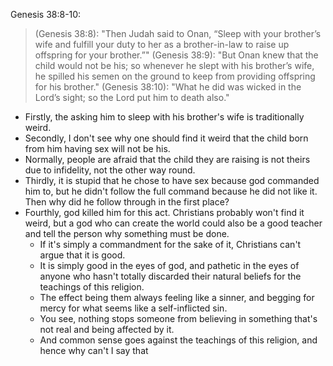 Genesis 38:8-10:
 
> (Genesis 38:8): "Then Judah said to Onan, “Sleep with your brother’s wife and fulfill your duty to her as a brother-in-law to raise up offspring for your brother.”"
> (Genesis 38:9): "But Onan knew that the child would not be his; so whenever he slept with his brother’s wife, he spilled his semen on the ground to keep from providing offspring for his brother."
> (Genesis 38:10): "What he did was wicked in the Lord’s sight; so the Lord put him to death also."

- Firstly, the asking him to sleep with his brother's wife is traditionally weird.
- Secondly, I don't see why one should find it weird that the child born from him having sex will not be his.
- Normally, people are afraid that the child they are raising is not theirs due to infidelity, not the other way round.
- Thirdly, it is stupid that he chose to have sex because god commanded him to, but he didn't follow the full command because he did not like it. Then why did he follow through in the first place?
- Fourthly, god killed him for this act. Christians probably won't find it weird, but a god who can create the world could also be a good teacher and tell the person why something must be done.
	- If it's simply a commandment for the sake of it, Christians can't argue that it is good.
	- It is simply good in the eyes of god, and pathetic in the eyes of anyone who hasn't totally discarded their natural beliefs for the teachings of this religion.
	- The effect being them always feeling like a sinner, and begging for mercy for what seems like a self-inflicted sin.
	- You see, nothing stops someone from believing in something that's not real and being affected by it.
	- And common sense goes against the teachings of this religion, and hence why can't I say that 